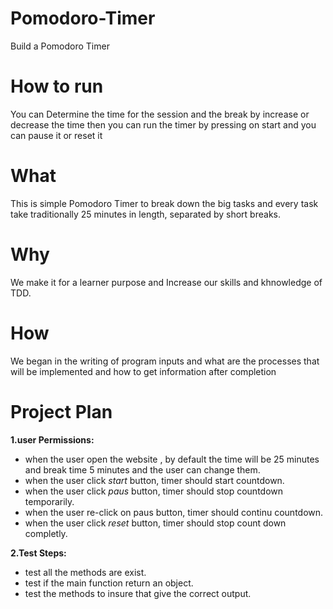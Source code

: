 # Pomodoro-Timer
Build a Pomodoro Timer

# How to run
You can Determine the time for the session and the break by increase or decrease the time then you can run the timer by pressing on start and you can pause it or reset it

# What
This is simple Pomodoro Timer to break down the big tasks and every task take traditionally 25 minutes in length, separated by short breaks.

# Why
We make it for a learner purpose and Increase our skills and khnowledge of TDD.

# How
We began in the writing of program inputs and what are the processes that will be implemented and how to get information after completion

# Project Plan

**1.user Permissions:**
 - when the user open the website , by default the time will be 25 minutes and break time 5 minutes and the user can change them.
 - when the user click *start* button, timer should start countdown.
 - when the user click *paus* button, timer should stop countdown temporarily.
 - when the user re-click on paus button, timer should continu countdown.
 - when the user click *reset* button, timer should stop count down completly. 
 
**2.Test Steps:**
 - test all the methods are exist.
 - test if the main function return an object.
 - test the methods to insure that give the correct output.
  
